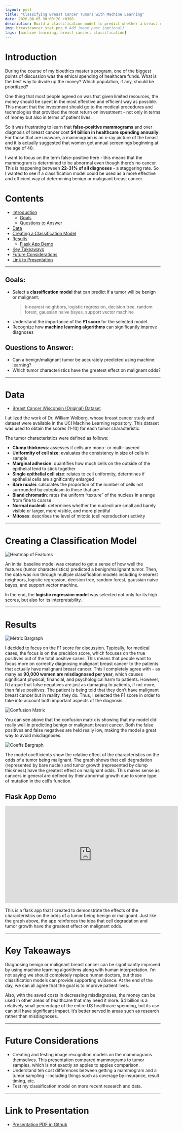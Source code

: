 ```yaml
---
layout: post
title: "Classifying Breast Cancer Tumors with Machine Learning"
date: 2020-08-05 00:00:20 +0300
description: Build a classification model to predict whether a breast cancer cell will be benign or malignant based on cell characteristics. # Add post description (optional)
img: breastcancer_stat.png # Add image post (optional)
tags: [machine-learning, breast-cancer, classification]
---
```


# Introduction <a name="introduction">

During the course of my bioethics master's program, one of the biggest points of discussion was the ethical spending of healthcare funds. What is the best way to divide up the money? Which population, if any, should be prioritized?

One thing that most people agreed on was that given limited resources, the money should be spent in the most effective and efficient way as possible. This meant that the investment should go to the medical procedures and technologies that provided the most return on investment - not only in terms of money but also in terms of patient lives.

So it was frustrating to learn that <b>false-positive mammograms</b> and over diagnosis of breast cancer cost <b>\$4 billion in healthcare spending annually</b>. For those that are unaware, a mammogram is an x-ray picture of the breast and it is actually suggested that women get annual screenings beginning at the age of 40.

I want to focus on the term false-positive here - this means that the mammogram is determined to be abnormal even though there’s no cancer. This is happening between <b>22-31% of all diagnoses</b> - a staggering rate. So I wanted to see if a classification model could be used as a more effective and efficient way of determining benign or malignant breast cancer.

# Contents

- [Introduction](#introduction)
  - [Goals](#goal)
  - [Questions to Answer](#questions-to-answer)
- [Data](#data)
- [Creating a Classification Model](#model)
- [Results](#results)
  - [Flask App Demo](#flask)
- [Key Takeaways](#takeaway)
- [Future Considerations](#future)
- [Link to Presentation](#link)

---

## Goals: <a name="goal"></a>

- Select a <b>classification model</b> that can predict if a tumor will be benign or malignant:
  > k-nearest neighbors, logistic regression, decision tree, random forest, gaussian naive bayes, support vector machine
- Understand the importance of the <b>F1 score</b> for the selected model
- Recognize how <b>machine learning algorithms</b> can significantly improve diagnoses

## Questions to Answer: <a name="questions-to-answer"></a>

- Can a benign/malignant tumor be accurately predicted using machine learning?
- Which tumor characteristics have the greatest effect on malignant odds?

---

# Data <a name="data"></a>

- <a href="https://archive.ics.uci.edu/ml/datasets/breast+cancer+wisconsin+(original)" target="_blank">Breast Cancer Wisconsin (Original) Dataset</a>

I utilized the work of Dr. William Wolberg, whose breast cancer study and dataset were available in the UCI Machine Learning repository. This dataset was used to obtain the scores (1-10) for each tumor characteristic.

The tumor characteristics were defined as follows:

- <b>Clump thickness</b>: assesses if cells are mono- or multi-layered
- <b>Uniformity of cell size</b>: evaluates the consistency in size of cells in sample
- <b>Marginal adhesion</b>: quantifies how much cells on the outside of the epithelial tend to stick together
- <b>Single epithelial cell size</b>: relates to cell uniformity, determines if epithelial cells are significantly enlarged
- <b>Bare nuclei</b>: calculates the proportion of the number of cells not surrounded by cytoplasm to those that are
- <b>Bland chromatin</b>: rates the uniform “texture” of the nucleus in a range from fine to coarse
- <b>Normal nucleoli</b>: determines whether the nucleoli are small and barely visible or larger, more visible, and more plentiful
- <b>Mitoses</b>: describes the level of mitotic (cell reproduction) activity

---

# Creating a Classification Model <a name="model"></a>

![Heatmap of Features]({{site.baseurl}}/assets/img/breastcancer_heatmap.png)

An initial baseline model was created to get a sense of how well the features (tumor characteristics) predicted a benign/malignant tumor. Then, the data was run through multiple classification models including k-nearest neighbors, logistic regression, decision tree, random forest, gaussian naive bayes, and support vector machine.

In the end, the <b>logistic regression model</b> was selected not only for its high scores, but also for its interpretability.

---

# Results <a name="results"></a>

![Metric Bargraph]({{site.baseurl}}/assets/img/logit_metrics_bargraph.png)

I decided to focus on the F1 score for discussion. Typically, for medical cases, the focus is on the precision score, which focuses on the true positives out of the total positive cases. This means that people want to focus more on correctly diagnosing malignant breast cancer to the patients that actually have malignant breast cancer. This I completely agree with - as many as <b>90,000 women are misdiagnosed per year</b>, which causes significant physical, financial, and psychological harm to patients. However, I’d argue that false negatives are just as damaging to patients, if not more, than false positives. The patient is being told that they don’t have malignant breast cancer but in reality, they do. Thus, I selected the F1 score in order to take into account both important aspects of the diagnosis.

![Confusion Matrix]({{site.baseurl}}/assets/img/confusionmatrix.png)

You can see above that the confusion matrix is showing that my model did really well in predicting benign or malignant breast cancer. Both the false positives and false negatives are held really low, making the model a great way to avoid misdiagnoses.

![Coeffs Bargraph]({{site.baseurl}}/assets/img/coeffs_bargraph.png)

The model coefficients show the relative effect of the characteristics on the odds of a tumor being malignant. The graph shows that cell degradation (represented by bare nuclei) and tumor growth (represented by clump thickness) have the greatest effect on malignant odds. This makes sense as cancers in general are defined by their abnormal growth due to some type of mutation in the cell’s function.

## Flask App Demo <a name="flask"></a>

<iframe width="560" height="315" src="https://www.youtube.com/embed/4mX-nvs8-VY" frameborder="0" allow="accelerometer; autoplay; encrypted-media; gyroscope; picture-in-picture" allowfullscreen></iframe>

This is a flask app that I created to demonstrate the effects of the characteristics on the odds of a tumor being benign or malignant. Just like the graph above, the app reinforces the idea that cell degradation and tumor growth have the greatest effect on malignant odds.

---

# Key Takeaways <a name="takeaway"></a>

Diagnosing benign or malignant breast cancer can be significantly improved by using machine learning algorithms along with human interpretation. I’m not saying we should completely replace human doctors, but these classification models can provide supporting evidence. At the end of the day, we can all agree that the goal is to improve patient lives.

Also, with the saved costs in decreasing misdiagnoses, the money can be used in other areas of healthcare that may need it more. \$4 billion is a relatively small percentage of the entire US healthcare spending, but its use can still have significant impact. It’s better served in areas such as research rather than misdiagnoses.

---

# Future Considerations <a name="future"></a>

- Creating and testing image recognition models on the mammograms themselves. This presentation compared mammograms to tumor samples, which is not exactly an apples to apples comparison.
- Understand teh cost differences between getting a mammogram and a tumor sampling - including things such as coverage by insurance, result timing, etc.
- Test my classification model on more recent research and data.

---

# Link to Presentation <a name="link"></a>

- <a href="https://github.com/eunchanity/davids_repo/blob/master/projects/project3_breastcancer/reports/project3_breastcancer.pdf" target="_blank">Presentation PDF in Github</a><br/>
